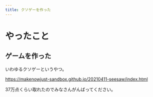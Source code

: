 ```yaml
---
title: クソゲーを作った
---
```


# やったこと

## ゲームを作った

いわゆるクソゲーというやつ。

<https://makenowjust-sandbox.github.io/20210411-seesaw/index.html>

37万点くらい取れたのでみなさんがんばってください。
